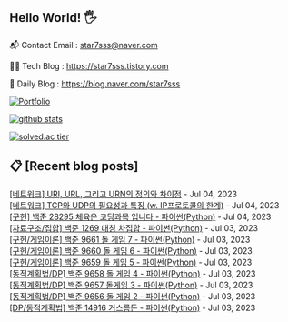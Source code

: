 ## Hello World! 🖐

📬 Contact Email : star7sss@naver.com

👨‍💻 Tech Blog : https://star7sss.tistory.com

🤪 Daily Blog : https://blog.naver.com/star7sss

[![Portfolio](https://img.shields.io/badge/Portfolio-%23000000.svg?style=for-the-badge&logo=firefox&logoColor=#FF7139)](https://fern-way-13f.notion.site/Jang-Thang-3b7b327981a2456c8ee5952eadb848b9)

[![github stats](https://github-readme-stats.vercel.app/api?username=jangThang&show_icons=true&hide_border=False)](https://star7sss.tistory.com)

[![solved.ac tier](http://mazassumnida.wtf/api/v2/generate_badge?boj=star7sss)](https://solved.ac/star7sss)

## 📋 [Recent blog posts]
[[네트워크] URI, URL, 그리고 URN의 정의와 차이점](https://star7sss.tistory.com/910) - Jul 04, 2023<br>
[[네트워크] TCP와 UDP의 필요성과 특징 (w. IP프로토콜의 한계)](https://star7sss.tistory.com/909) - Jul 04, 2023<br>
[[구현] 백준 28295 체육은 코딩과목 입니다 - 파이썬(Python)](https://star7sss.tistory.com/908) - Jul 04, 2023<br>
[[자료구조/집합] 백준 1269 대칭 차집합 - 파이썬(Python)](https://star7sss.tistory.com/907) - Jul 03, 2023<br>
[[구현/게임이론] 백준 9661 돌 게임 7 - 파이썬(Python)](https://star7sss.tistory.com/906) - Jul 03, 2023<br>
[[구현/게임이론] 백준 9660 돌 게임 6 - 파이썬(Python)](https://star7sss.tistory.com/905) - Jul 03, 2023<br>
[[구현/게임이론] 백준 9659 돌 게임 5 - 파이썬(Python)](https://star7sss.tistory.com/904) - Jul 03, 2023<br>
[[동적계획법/DP] 백준 9658 돌 게임 4 - 파이썬(Python)](https://star7sss.tistory.com/903) - Jul 03, 2023<br>
[[동적계획법/DP] 백준 9657 돌게임 3 - 파이썬(Python)](https://star7sss.tistory.com/902) - Jul 03, 2023<br>
[[동적계획법/DP] 백준 9656 돌 게임 2 - 파이썬(Python)](https://star7sss.tistory.com/901) - Jul 03, 2023<br>
[[DP/동적계획법] 백준 14916 거스름돈 - 파이썬(Python)](https://star7sss.tistory.com/900) - Jul 03, 2023<br>
